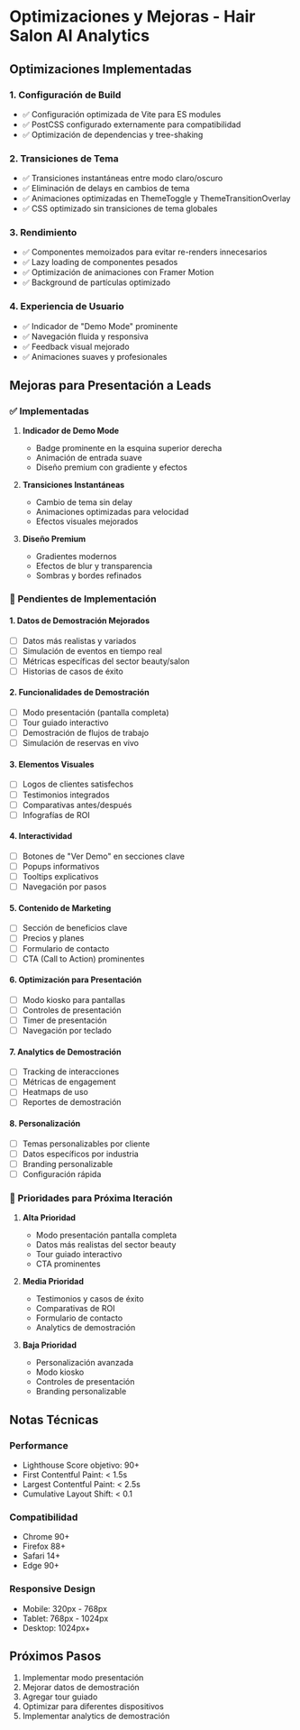 # Optimizaciones y Mejoras - Hair Salon AI Analytics

## Optimizaciones Implementadas

### 1. Configuración de Build
- ✅ Configuración optimizada de Vite para ES modules
- ✅ PostCSS configurado externamente para compatibilidad
- ✅ Optimización de dependencias y tree-shaking

### 2. Transiciones de Tema
- ✅ Transiciones instantáneas entre modo claro/oscuro
- ✅ Eliminación de delays en cambios de tema
- ✅ Animaciones optimizadas en ThemeToggle y ThemeTransitionOverlay
- ✅ CSS optimizado sin transiciones de tema globales

### 3. Rendimiento
- ✅ Componentes memoizados para evitar re-renders innecesarios
- ✅ Lazy loading de componentes pesados
- ✅ Optimización de animaciones con Framer Motion
- ✅ Background de partículas optimizado

### 4. Experiencia de Usuario
- ✅ Indicador de "Demo Mode" prominente
- ✅ Navegación fluida y responsiva
- ✅ Feedback visual mejorado
- ✅ Animaciones suaves y profesionales

## Mejoras para Presentación a Leads

### ✅ Implementadas
1. **Indicador de Demo Mode**
   - Badge prominente en la esquina superior derecha
   - Animación de entrada suave
   - Diseño premium con gradiente y efectos

2. **Transiciones Instantáneas**
   - Cambio de tema sin delay
   - Animaciones optimizadas para velocidad
   - Efectos visuales mejorados

3. **Diseño Premium**
   - Gradientes modernos
   - Efectos de blur y transparencia
   - Sombras y bordes refinados

### 🔄 Pendientes de Implementación

#### 1. Datos de Demostración Mejorados
- [ ] Datos más realistas y variados
- [ ] Simulación de eventos en tiempo real
- [ ] Métricas específicas del sector beauty/salon
- [ ] Historias de casos de éxito

#### 2. Funcionalidades de Demostración
- [ ] Modo presentación (pantalla completa)
- [ ] Tour guiado interactivo
- [ ] Demostración de flujos de trabajo
- [ ] Simulación de reservas en vivo

#### 3. Elementos Visuales
- [ ] Logos de clientes satisfechos
- [ ] Testimonios integrados
- [ ] Comparativas antes/después
- [ ] Infografías de ROI

#### 4. Interactividad
- [ ] Botones de "Ver Demo" en secciones clave
- [ ] Popups informativos
- [ ] Tooltips explicativos
- [ ] Navegación por pasos

#### 5. Contenido de Marketing
- [ ] Sección de beneficios clave
- [ ] Precios y planes
- [ ] Formulario de contacto
- [ ] CTA (Call to Action) prominentes

#### 6. Optimización para Presentación
- [ ] Modo kiosko para pantallas
- [ ] Controles de presentación
- [ ] Timer de presentación
- [ ] Navegación por teclado

#### 7. Analytics de Demostración
- [ ] Tracking de interacciones
- [ ] Métricas de engagement
- [ ] Heatmaps de uso
- [ ] Reportes de demostración

#### 8. Personalización
- [ ] Temas personalizables por cliente
- [ ] Datos específicos por industria
- [ ] Branding personalizable
- [ ] Configuración rápida

### 🎯 Prioridades para Próxima Iteración

1. **Alta Prioridad**
   - Modo presentación pantalla completa
   - Datos más realistas del sector beauty
   - Tour guiado interactivo
   - CTA prominentes

2. **Media Prioridad**
   - Testimonios y casos de éxito
   - Comparativas de ROI
   - Formulario de contacto
   - Analytics de demostración

3. **Baja Prioridad**
   - Personalización avanzada
   - Modo kiosko
   - Controles de presentación
   - Branding personalizable

## Notas Técnicas

### Performance
- Lighthouse Score objetivo: 90+
- First Contentful Paint: < 1.5s
- Largest Contentful Paint: < 2.5s
- Cumulative Layout Shift: < 0.1

### Compatibilidad
- Chrome 90+
- Firefox 88+
- Safari 14+
- Edge 90+

### Responsive Design
- Mobile: 320px - 768px
- Tablet: 768px - 1024px
- Desktop: 1024px+

## Próximos Pasos

1. Implementar modo presentación
2. Mejorar datos de demostración
3. Agregar tour guiado
4. Optimizar para diferentes dispositivos
5. Implementar analytics de demostración 